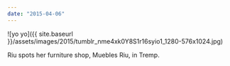```yaml
---
date: "2015-04-06"
---
```


![yo yo]({{ site.baseurl }}/assets/images/2015/tumblr_nme4xk0Y8S1r16syio1_1280-576x1024.jpg)

Riu spots her furniture shop, Muebles Riu, in Tremp.
